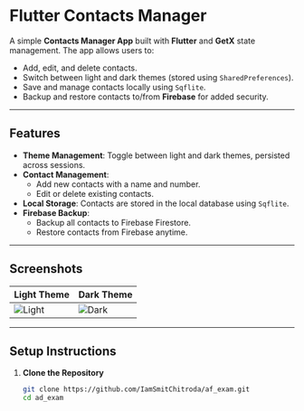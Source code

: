 # Flutter Contacts Manager

A simple **Contacts Manager App** built with **Flutter** and **GetX** state management. The app allows users to:  
- Add, edit, and delete contacts.
- Switch between light and dark themes (stored using `SharedPreferences`).
- Save and manage contacts locally using `Sqflite`.
- Backup and restore contacts to/from **Firebase** for added security.

---

## Features

- **Theme Management**: Toggle between light and dark themes, persisted across sessions.
- **Contact Management**:
  - Add new contacts with a name and number.
  - Edit or delete existing contacts.
- **Local Storage**: Contacts are stored in the local database using `Sqflite`.
- **Firebase Backup**:
  - Backup all contacts to Firebase Firestore.
  - Restore contacts from Firebase anytime.
  
---

## Screenshots

| Light Theme  | Dark Theme |
| ------------- | ---------- |
| ![Light](path_to_light_screenshot) | ![Dark](path_to_dark_screenshot) |

---

## Setup Instructions

1. **Clone the Repository**
   ```bash
   git clone https://github.com/IamSmitChitroda/af_exam.git
   cd ad_exam
